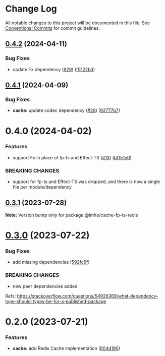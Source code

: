 # Change Log

All notable changes to this project will be documented in this file.
See [Conventional Commits](https://conventionalcommits.org) for commit guidelines.

## [0.4.2](https://github.com/xzhavilla/imho/compare/@imho/cache-redis@0.4.1...@imho/cache-redis@0.4.2) (2024-04-11)


### Bug Fixes

* update Fx dependency ([#29](https://github.com/xzhavilla/imho/issues/29)) ([f9122bd](https://github.com/xzhavilla/imho/commit/f9122bd0d179cb2fa84c33612d0704c789b7f4b5))





## [0.4.1](https://github.com/xzhavilla/imho/compare/@imho/cache-redis@0.4.0...@imho/cache-redis@0.4.1) (2024-04-09)


### Bug Fixes

* **cache:** update codec dependency ([#28](https://github.com/xzhavilla/imho/issues/28)) ([92777b7](https://github.com/xzhavilla/imho/commit/92777b758047f77fe870d553eea653e5cf066b24))





# 0.4.0 (2024-04-02)


### Features

* support Fx in place of fp-ts and Effect-TS ([#13](https://github.com/xzhavilla/imho/issues/13)) ([bf151e0](https://github.com/xzhavilla/imho/commit/bf151e0d369a639b921eb9eb98727a6a85609f3d))


### BREAKING CHANGES

* support for fp-ts and Effect-TS was dropped, and there is now a single file per module/dependency





## [0.3.1](https://github.com/xzhavilla/imho/compare/@imho/cache-fp-ts-redis@0.3.0...@imho/cache-fp-ts-redis@0.3.1) (2023-07-28)

**Note:** Version bump only for package @imho/cache-fp-ts-redis





# [0.3.0](https://github.com/xzhavilla/imho/compare/@imho/cache-fp-ts-redis@0.2.0...@imho/cache-fp-ts-redis@0.3.0) (2023-07-22)


### Bug Fixes

* add missing dependencies ([592fc9f](https://github.com/xzhavilla/imho/commit/592fc9fe916394c22211a5f2d1e7b7cc644e401c))


### BREAKING CHANGES

* new peer dependencies added

Refs: https://stackoverflow.com/questions/54926369/what-dependency-type-should-types-be-for-a-published-package





# 0.2.0 (2023-07-21)


### Features

* **cache:** add Redis Cache implementation ([804d190](https://github.com/xzhavilla/imho/commit/804d19040de57074a8aa45edf6e945f9e80cc315))
